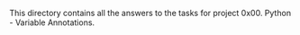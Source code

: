 This directory contains all the answers to the tasks for project 0x00. Python - Variable Annotations.
